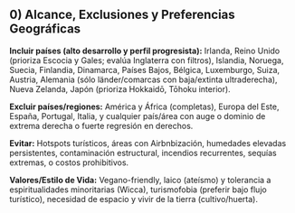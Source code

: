 ## 0) Alcance, Exclusiones y Preferencias Geográficas

**Incluir países (alto desarrollo y perfil progresista):** Irlanda, Reino Unido (prioriza Escocia y Gales; evalúa Inglaterra con filtros), Islandia, Noruega, Suecia, Finlandia, Dinamarca, Países Bajos, Bélgica, Luxemburgo, Suiza, Austria, Alemania (sólo länder/comarcas con baja/extinta ultraderecha), Nueva Zelanda, Japón (prioriza Hokkaidō, Tōhoku interior).

**Excluir países/regiones:** América y África (completas), Europa del Este, España, Portugal, Italia, y cualquier país/área con auge o dominio de extrema derecha o fuerte regresión en derechos.

**Evitar:** Hotspots turísticos, áreas con Airbnbización, humedades elevadas persistentes, contaminación estructural, incendios recurrentes, sequías extremas, o costos prohibitivos.

**Valores/Estilo de Vida:** Vegano-friendly, laico (ateísmo) y tolerancia a espiritualidades minoritarias (Wicca), turismofobia (preferir bajo flujo turístico), necesidad de espacio y vivir de la tierra (cultivo/huerta).



